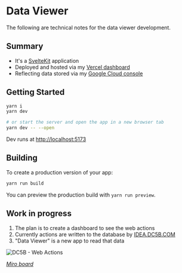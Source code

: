 # Data Viewer

The following are technical notes for the data viewer development.

## Summary

- It's a [SvelteKit](https://kit.svelte.dev/) application
- Deployed and hosted via my [Vercel dashboard](https://vercel.com/dashboard)
- Reflecting data stored via my [Google Cloud console](https://console.cloud.google.com/)

## Getting Started

```bash
yarn i
yarn dev

# or start the server and open the app in a new browser tab
yarn dev -- --open
```

Dev runs at [http://localhost:5173](http://localhost:5173)

## Building

To create a production version of your app:

```bash
yarn run build
```

You can preview the production build with `yarn run preview`.

## Work in progress

1. The plan is to create a dashboard to see the web actions
2. Currently actions are written to the database by [IDEA.DC5B.COM](https://idea.dc5b.com/)
3. "Data Viewer" is a new app to read that data


![DC5B - Web Actions](https://github.com/LL782/IDEA.DC5B/assets/353044/b0e181bd-43a9-4e34-938d-adc490a9e4d2)
    
_[Miro board](https://miro.com/app/board/uXjVO3dkXBo=/?moveToWidget=3458764560964625407&cot=14)_
    

